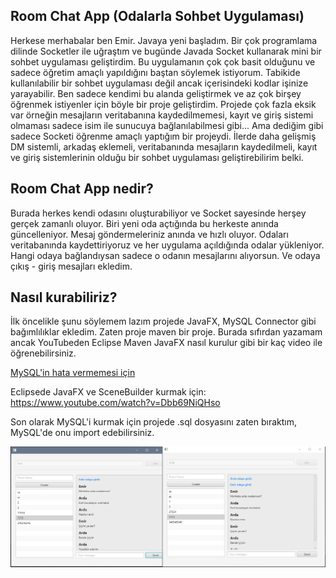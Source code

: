 ## Room Chat App (Odalarla Sohbet Uygulaması)

Herkese merhabalar ben Emir. Javaya yeni başladım. Bir çok programlama dilinde Socketler ile uğraştım ve bugünde Javada Socket kullanarak mini bir sohbet uygulaması geliştirdim. Bu uygulamanın çok çok basit olduğunu ve sadece öğretim amaçlı yapıldığını baştan söylemek istiyorum. Tabikide kullanılabilir bir sohbet uygulaması değil ancak içerisindeki kodlar işinize yarayabilir. Ben sadece kendimi bu alanda geliştirmek ve az çok birşey öğrenmek istiyenler için böyle bir proje geliştirdim. Projede çok fazla eksik var örneğin mesajların veritabanına kaydedilmemesi, kayıt ve giriş sistemi olmaması sadece isim ile sunucuya bağlanılabilmesi gibi... Ama dediğim gibi sadece Socketi öğrenme amaçlı yaptığım bir projeydi. İlerde daha gelişmiş DM sistemli, arkadaş eklemeli, veritabanında mesajların kaydedilmeli, kayıt ve giriş sistemlerinin olduğu bir sohbet uygulaması geliştirebilirim belki. 

## Room Chat App nedir?
Burada herkes kendi odasını oluşturabiliyor ve Socket sayesinde herşey gerçek zamanlı oluyor. Biri yeni oda açtığında bu herkeste anında güncelleniyor. Mesaj göndermeleriniz anında ve hızlı oluyor. Odaları veritabanında kaydettiriyoruz ve her uygulama açıldığında odalar yükleniyor. Hangi odaya bağlandıysan sadece o odanın mesajlarını alıyorsun. Ve odaya çıkış - giriş mesajları ekledim.

## Nasıl kurabiliriz?

İlk öncelikle şunu söylemem lazım projede JavaFX, MySQL Connector gibi bağımlılıklar ekledim. Zaten proje maven bir proje. Burada sıfırdan yazamam ancak YouTubeden Eclipse Maven JavaFX nasıl kurulur gibi bir kaç video ile öğrenebilirsiniz.

[MySQL'in hata vermemesi için ](https://www.youtube.com/watch?v=_WrEwxVBZ8M)

Eclipsede JavaFX ve SceneBuilder kurmak için: https://www.youtube.com/watch?v=Dbb69NiQHso

Son olarak MySQL'i kurmak için projede .sql dosyasını zaten bıraktım, MySQL'de onu import edebilirsiniz.

![Örnek Resim](example.png)
